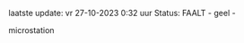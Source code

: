 laatste update: 
vr 27-10-2023  0:32   uur 
Status: FAALT - geel - 
<div class="service Y">microstation</div>